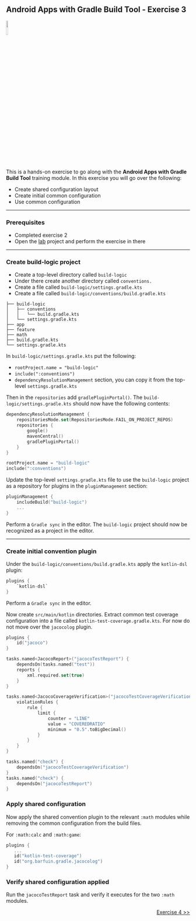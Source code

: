 ## Android Apps with Gradle Build Tool - Exercise 3

<p align="left">
<img width="10%" height="10%" src="https://user-images.githubusercontent.com/120980/174325546-8558160b-7f16-42cb-af0f-511849f22ebc.png">
</p>

This is a hands-on exercise to go along with the
**Android Apps with Gradle Build Tool** training module. In this exercise
you will go over the following:

* Create shared configuration layout
* Create initial common configuration
* Use common configuration

---
### Prerequisites

* Completed exercise 2
* Open the [lab](lab/) project and perform the exercise in there

---
### Create build-logic project

* Create a top-level directory called `build-logic`
* Under there create another directory called `conventions.`
* Create a file called `build-logic/settings.gradle.kts`
* Create a file called `build-logic/conventions/build.gradle.kts`

```
├── build-logic
│   ├── conventions
│   │   └── build.gradle.kts
│   └── settings.gradle.kts
├── app
├── feature
├── math
├── build.gradle.kts 
└── settings.gradle.kts
```

In `build-logic/settings.gradle.kts` put the following:
* `rootProject.name = "build-logic"`
* `include(":conventions")`
* `dependencyResolutionManagement` section, you can copy it from the top-level `settings.gradle.kts`

Then in the `repositories` add `gradlePluginPortal()`. The `build-logic/settings.gradle.kts`
should now have the following contents:

```kotlin
dependencyResolutionManagement {
    repositoriesMode.set(RepositoriesMode.FAIL_ON_PROJECT_REPOS)
    repositories {
        google()
        mavenCentral()
        gradlePluginPortal()
    }
}

rootProject.name = "build-logic"
include(":conventions")
```

Update the top-level `settings.gradle.kts` file to use the `build-logic` project
as a repository for plugins in the `pluginManagement` section:

```kotlin
pluginManagement {
    includeBuild("build-logic")
    ...
}
```

Perform a `Gradle sync` in the editor. The `build-logic` project should now be
recognized as a project in the editor.

---
### Create initial convention plugin

Under the `build-logic/conventions/build.gradle.kts` apply the `kotlin-dsl` plugin:

```kotlin
plugins {
    `kotlin-dsl`
}
```

Perform a `Gradle sync` in the editor.

Now create `src/main/kotlin` directories.
Extract common test coverage configuration into a file called `kotlin-test-coverage.gradle.kts`.
For now do not move over the `jacocolog` plugin.

```kotlin
plugins {
    id("jacoco")
}

tasks.named<JacocoReport>("jacocoTestReport") {
    dependsOn(tasks.named("test"))
    reports {
        xml.required.set(true)
    }
}

tasks.named<JacocoCoverageVerification>("jacocoTestCoverageVerification") {
    violationRules {
        rule {
            limit {
                counter = "LINE"
                value = "COVEREDRATIO"
                minimum = "0.5".toBigDecimal()
            }
        }
    }
}

tasks.named("check") {
    dependsOn("jacocoTestCoverageVerification")
}
tasks.named("check") {
    dependsOn("jacocoTestReport")
}
```

### Apply shared configuration

Now apply the shared convention plugin to the relevant `:math` modules while removing
the common configuration from the build files.

For `:math:calc` and `:math:game`:

```kotlin
plugins {
   ...
   id("kotlin-test-coverage")
   id("org.barfuin.gradle.jacocolog")
}
```

### Verify shared configuration applied

Run the `jacocoTestReport` task and verify it executes for the two `:math` modules.

<p align="right">
<a href="https://github.com/gradle/build-tool-training-exercises/tree/main/Android_Apps_with_Gradle_Build_Tool/exercise4">Exercise 4 >></a>
</p>
